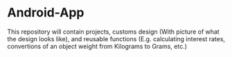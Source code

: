 # Android-App

This repository will contain projects, customs design (With picture of what the design looks like), and reusable functions (E.g. calculating interest rates, convertions of an object weight from Kilograms to Grams, etc.)
